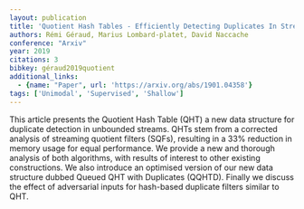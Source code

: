```yaml
---
layout: publication
title: 'Quotient Hash Tables - Efficiently Detecting Duplicates In Streaming Data'
authors: Rémi Géraud, Marius Lombard-platet, David Naccache
conference: "Arxiv"
year: 2019
citations: 3
bibkey: géraud2019quotient
additional_links:
  - {name: "Paper", url: 'https://arxiv.org/abs/1901.04358'}
tags: ['Unimodal', 'Supervised', 'Shallow']
---
```

This article presents the Quotient Hash Table (QHT) a new data structure for
duplicate detection in unbounded streams. QHTs stem from a corrected analysis
of streaming quotient filters (SQFs), resulting in a 33% reduction in memory
usage for equal performance. We provide a new and thorough analysis of both
algorithms, with results of interest to other existing constructions.
  We also introduce an optimised version of our new data structure dubbed
Queued QHT with Duplicates (QQHTD).
  Finally we discuss the effect of adversarial inputs for hash-based duplicate
filters similar to QHT.
